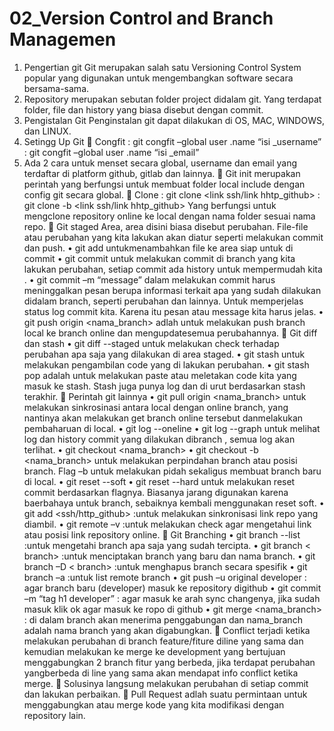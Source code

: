 # 02_Version Control and Branch Managemen
1.	Pengertian  git 
Git merupakan salah  satu Versioning Control System popular yang digunakan untuk mengembangkan software secara bersama-sama.
2.	Repository merupakan sebutan folder project didalam git. Yang terdapat folder, file dan history yang biasa disebut dengan commit.
3.	Pengistalan Git
Penginstalan git dapat dilakukan di OS, MAC, WINDOWS, dan LINUX. 
4.	Setingg Up Git
	Congfit : git congfit –global user .name  “isi _username”
: git congfit –global user .name  “isi _email”
5.	Ada 2 cara untuk menset secara global, username dan email yang terdaftar di platform github, gitlab dan lainnya.
	Git init merupakan  perintah yang berfungsi untuk membuat folder local include dengan config git secara global.
	Clone : git clone <link ssh/link hhtp_github>
: git clone -b <nama _branch> <link ssh/link hhtp_github>
Yang berfungsi untuk mengclone repository online ke local dengan nama folder sesuai nama repo.
	Git staged Area, area disini biasa disebut perubahan. File-file atau perubahan yang kita lakukan akan diatur seperti melakukan commit dan push.
•	git add  untukmenambahkan file ke area siap untuk di commit
•	git commit untuk melakukan commit di branch yang kita lakukan perubahan, setiap commit ada history untuk mempermudah kita .
•	git commit –m “message” dalam melakukan commit harus meninggalkan pesan berupa informasi terkait apa yang sudah dilakukan didalam branch, seperti perubahan dan lainnya. Untuk memperjelas status log commit kita. Karena itu pesan atau message kita harus jelas.
•	git push origin <nama_branch> adlah untuk melakukan push branch local ke branch online dan mengupdatesemua perubahannya.
	Git diff dan stash
•	git diff --staged untuk melakukan check terhadap perubahan apa saja yang dilakukan di area staged.
•	git stash untuk melakukan pengambilan code yang di lakukan perubahan.
•	git stash pop adalah untuk melakukan paste atau meletakan code kita yang masuk ke stash. Stash juga punya log dan di urut berdasarkan stash terakhir.
	Perintah git lainnya 
•	git pull origin <nama_branch> untuk melakukan sinkrosinasi antara local dengan online branch, yang nantinya akan melakukan get branch online tersebut danmelakukan pembaharuan di local.
•	git log --oneline
•	git log --graph 
untuk melihat log dan history commit yang dilakukan dibranch , semua log akan terlihat.
•	git checkout <nama_branch>
•	git checkout  -b <nama_branch>
untuk melakukan perpindahan branch atau posisi branch. Flag –b untuk melakukan pidah sekaligus membuat branch baru di local.
•	git reset  --soft 
•	git reset  --hard 
untuk melakukan reset commit berdasarkan flagnya. Biasanya jarang digunakan karena baerbahaya untuk branch, sebaiknya kembali menggunakan reset soft.
•	git add <ssh/http_github> :untuk melakukan sinkronisasi link repo yang diambil.
•	git remote –v :untuk melakukan check agar mengetahui link atau posisi link repository online.
	Git Branching
•	git branch --list :untuk mengetahi branch apa saja yang sudah tercipta.
•	git branch < branch> :untuk menciptakan branch yang baru dan nama branch.
•	git branch –D < branch> :untuk menghapus branch secara spesifik
•	git branch –a :untuk list remote branch
•	git push –u original developer  : agar branch baru (developer) masuk ke repository digithub
•	git commit –m “tag h1 developer” : agar masuk ke arah sync changenya, jika sudah masuk klik ok agar masuk ke ropo di github
•	git merge <nama_branch> : di dalam branch akan menerima penggabungan dan nama_branch adalah nama branch yang akan digabungkan.
	Conflict terjadi ketika melakukan perubahan di branch feature/fiture diline yang sama dan kemudian melakukan ke merge ke development yang bertujuan menggabungkan 2 branch fitur yang berbeda, jika terdapat perubahan yangberbeda di line yang sama akan mendapat info conflict ketika merge.
	Solusinya langsung melakukan  perubahan di setiap commit dan lakukan perbaikan.
	Pull Request adlah suatu permintaan untuk menggabungkan atau merge kode yang kita modifikasi dengan repository lain.
